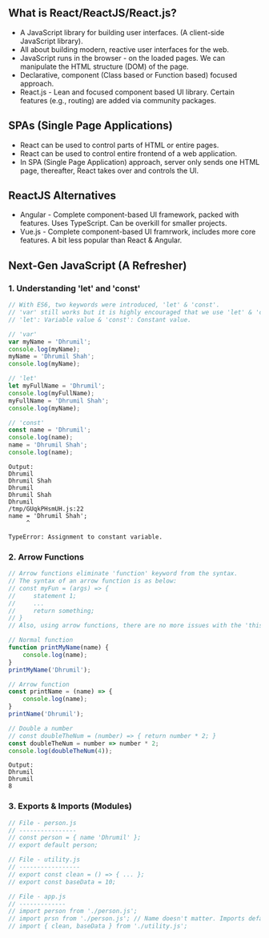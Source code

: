 ## What is React/ReactJS/React.js?
- A JavaScript library for building user interfaces. (A client-side JavaScript library).
- All about building modern, reactive user interfaces for the web.
- JavaScript runs in the browser - on the loaded pages. We can manipulate the HTML structure (DOM) of the page.
- Declarative, component (Class based or Function based) focused approach.
- React.js - Lean and focused component based UI library. Certain features (e.g., routing) are added via community packages.

## SPAs (Single Page Applications)
- React can be used to control parts of HTML or entire pages.
- React can be used to control entire frontend of a web application.
- In SPA (Single Page Application) approach, server only sends one HTML page, thereafter, React takes over and controls the UI.

## ReactJS Alternatives
- Angular - Complete component-based UI framework, packed with features. Uses TypeScript. Can be overkill for smaller projects.
- Vue.js - Complete component-based UI framrwork, includes more core features. A bit less popular than React & Angular.

## Next-Gen JavaScript (A Refresher)

### 1. Understanding 'let' and 'const'
```js
// With ES6, two keywords were introduced, 'let' & 'const'. 
// 'var' still works but it is highly encouraged that we use 'let' & 'const'.
// 'let': Variable value & 'const': Constant value.

// 'var'
var myName = 'Dhrumil';
console.log(myName);
myName = 'Dhrumil Shah';
console.log(myName);

// 'let'
let myFullName = 'Dhrumil';
console.log(myFullName);
myFullName = 'Dhrumil Shah';
console.log(myName);

// 'const'
const name = 'Dhrumil';
console.log(name);
name = 'Dhrumil Shah';
console.log(name);
```
```
Output:
Dhrumil
Dhrumil Shah
Dhrumil
Dhrumil Shah
Dhrumil
/tmp/GUqkPHsmUH.js:22
name = 'Dhrumil Shah';
     ^

TypeError: Assignment to constant variable.
```

### 2. Arrow Functions
```js
// Arrow functions eliminate 'function' keyword from the syntax.
// The syntax of an arrow function is as below:
// const myFun = (args) => { 
//     statement 1;
//     ...
//     return something;
// }
// Also, using arrow functions, there are no more issues with the 'this' keyword. It is context aware.

// Normal function
function printMyName(name) {
    console.log(name);
}
printMyName('Dhrumil');

// Arrow function
const printName = (name) => {
    console.log(name);
}
printName('Dhrumil');

// Double a number 
// const doubleTheNum = (number) => { return number * 2; }
const doubleTheNum = number => number * 2;
console.log(doubleTheNum(4));
```
```
Output:
Dhrumil
Dhrumil
8
```

### 3. Exports & Imports (Modules)
``` js
// File - person.js
// ----------------
// const person = { name 'Dhrumil' };
// export default person;

// File - utility.js
// -----------------
// export const clean = () => { ... };
// export const baseData = 10;

// File - app.js
// -------------
// import person from './person.js';
// import prsn from './person.js'; // Name doesn't matter. Imports default and only export of the file name in the receiving file is up to us.
// import { clean, baseData } from './utility.js';
```
